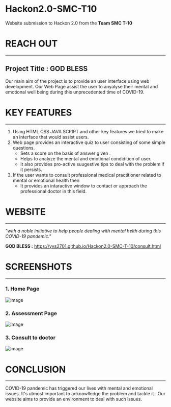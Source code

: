 # Hackon2.0-SMC-T10
Website submission to Hackon 2.0 from the **Team SMC T-10**
# REACH OUT 
--------------------------------------------------------------------------------------------------------------------------------------------------------------------------------
## Project Title : GOD BLESS
Our main aim of the project is to provide an user interface using web development. Our Web Page  assist the user to anyalyse their mental and emotional well being during this unprecedented time of COVID-19.

# KEY FEATURES 
------------------------------------------------------------------------------------------------------------------------------------------------------------------------------
1. Using HTML CSS JAVA SCRIPT and other key features we tried to make an interface that would assist users.
2. Web page provides  an interactive quiz to user  consisting of some simple questions.
   + Sets a score on the basis of answer given .
   + Helps to analyze the mental and emotional condidition of user.
   + It also provides pro-active suugestive tips to deal with the problem if it persists.
3. If the user wants to consult professional medical practitioner related to mental or emotional health then
   + It provides an intaractive window to contact or approach the professional doctor in this field.

# WEBSITE
------------------------------------------------------------------------------------------------------------------------------------------------------------------------------
*"with a noble initiative to help people dealing with mental helth during this COVID-19 pandemic."*

**GOD BLESS :** https://yvs2701.github.io/Hackon2.0-SMC-T-10/consult.html

# SCREENSHOTS
------------------------------------------------------------------------------------------------------------------------------------------------------------------------------
### 1. Home Page
![image](https://user-images.githubusercontent.com/80642685/120070429-26078d80-c0a8-11eb-85b7-aee475f1c948.png)
### 2. Assessment Page
![image](https://user-images.githubusercontent.com/80642685/120070497-77b01800-c0a8-11eb-8543-36699e06fbb5.png)
### 3. Consult to doctor
![image](https://user-images.githubusercontent.com/80642685/120070538-a8904d00-c0a8-11eb-8cd0-4640a8c5b9a6.png)

# CONCLUSION
------------------------------------------------------------------------------------------------------------------------------------------------------------------------------
COVID-19 pandemic has triggered our lives with mental and emotional issues. It's utmost important to acknowlledge the problem and tackle it . Our website aims to provide an environment to deal with such issues.
